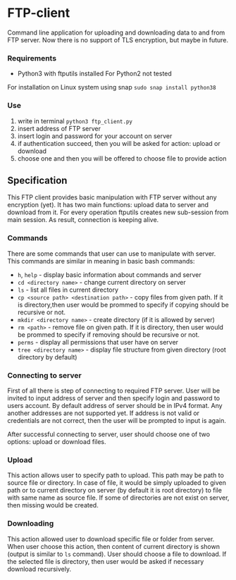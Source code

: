 # FTP-client

Command line application for uploading and downloading data to and from FTP server. Now there is no support of TLS encryption, but maybe in future.

### Requirements

* Python3 with ftputils installed
For Python2 not tested

For installation on Linux system using snap 
`sudo snap install python38` 

### Use

1. write in terminal `python3 ftp_client.py`
2. insert address of FTP server
3. insert login and password for your account on server
4. if authentication succeed, then you will be asked for action: upload or download
5. choose one and then you will be offered to choose file to provide action 

## Specification

This FTP client provides basic manipulation with FTP server without any encryption (yet). It has two main functions: upload data to server and download from it.
For every operation ftputils creates new sub-session from main session. As result, connection is keeping alive.

### Commands

There are some commands that user can use to manipulate with server. This commands are similar in meaning in basic bash commands:  

* `h`, `help` - display basic information about commands and server
* `cd <directory name>` - change current directory on server
* `ls` - list all files in current directory
* `cp <source path> <destination path>` - copy files from given path. If it is directory,then user would be prommed to specify if copying should be recursive or not.
* `mkdir <directory name>` - create directory (if it is allowed by server)
* `rm <path>` - remove file on given path. If it is directory, then user would be prommed to specify if removing should be recursive or not.
* `perms` - display all permissions that user have on server
* `tree <directory name>` - display file structure from given directory (root directory
  by default)

### Connecting to server

First of all there is step of connecting to required FTP server. User will be invited to input address of server and then specify login and password to 
users account. By default address of server should be in IPv4 format. Any another addresses are not supported yet. If address is not valid or credentials are not 
correct, then the user will be prompted to input is again.

After successful connecting to server, user should choose one of two options: upload or download files.

### Upload

This action allows user to specify path to upload. This path may be path to source file or directory. In case of file, it would be simply uploaded to given path 
or to current directory on server (by default it is root directory) to file with same name as source file. If some of directories are not exist on server, 
then missing would be created.

### Downloading
 
This action allowed user to download specific file or folder from server. When user choose this action, then content of current directory is shown (output is 
similar to `ls` command). User should choose a file to download. If the selected file is directory, then user would be asked if necessary download recursively. 
